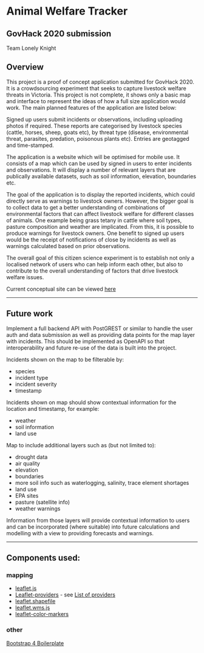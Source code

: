 # Animal Welfare Tracker 

## GovHack 2020 submission
Team Lonely Knight

## Overview
This project is a proof of concept application submitted for GovHack 2020. It is a crowdsourcing experiment that seeks to capture livestock welfare threats in Victoria. This project is not complete, it shows only a basic map and interface to represent the ideas of how a full size application would work. The main planned features of the application are listed below:

Signed up users submit incidents or observations, including uploading photos if required. These reports are categorised by livestock species (cattle, horses, sheep, goats etc), by threat type (disease, environmental threat, parasites, predation, poisonous plants etc). Entries are geotagged and time-stamped.

The application is a website which will be optimised for mobile use. It consists of a map which can be used by signed in users to enter incidents and observations. It will display a number of relevant layers that are publically available datasets, such as soil information, elevation, boundaries etc. 

The goal of the application is to display the reported incidents, which could directly serve as warnings to livestock owners. However, the bigger goal is to collect data to get a better understanding of combinations of environmental factors that can affect livestock welfare for different classes of animals. One example being grass tetany in cattle where soil types, pasture composition and weather are implicated. From this, it is possible to produce warnings for livestock owners. One benefit to signed up users would be the receipt of notifications of close by incidents as well as warnings calculated based on prior observations.

The overall goal of this citizen science experiment is to establish not only a localised network of users who can help inform each other, but also to contribute to the overall understanding of factors that drive livestock welfare issues.

Current conceptual site can be viewed [here](https://narrawin.github.io/awt/index.html)

---------------------------------------------------------

## Future work
Implement a full backend API with PostGREST or similar to handle the user auth and data submission as well as providing data points for the map layer with incidents. This should be implemented as OpenAPI so that interoperability and future re-use of the data is built into the project.

Incidents shown on the map to be filterable by:
- species
- incident type
- incident severity
- timestamp

Incidents shown on map should show contextual information for the location and timestamp, for example:
- weather 
- soil information
- land use


Map to include additional layers such as (but not limited to):
- drought data
- air quality
- elevation
- boundaries
- more soil info such as waterlogging, salinity, trace element shortages
- land use
- EPA sites
- pasture (satellite info)
- weather warnings

Information from those layers will provide contextual information to users and can be incorporated (where suitable) into future calculations and modelling with a view to providing forecasts and warnings.

-------------------------------------------------

## Components used:
### mapping
- [leaflet.js](https://leafletjs.com/)
- [Leaflet-providers](https://github.com/leaflet-extras/leaflet-providers) - see [List of providers](http://leaflet-extras.github.io/leaflet-providers/preview/index.html)
- [leaflet.shapefile](https://github.com/calvinmetcalf/leaflet.shapefile)
- [leaflet.wms.js](https://github.com/heigeo/leaflet.wms)
- [leaflet-color-markers](https://github.com/pointhi/leaflet-color-markers)

### other
[Bootstrap 4 Boilerplate](https://github.com/tomcatbuzz/Bootstrap-4-Boilerplate)

